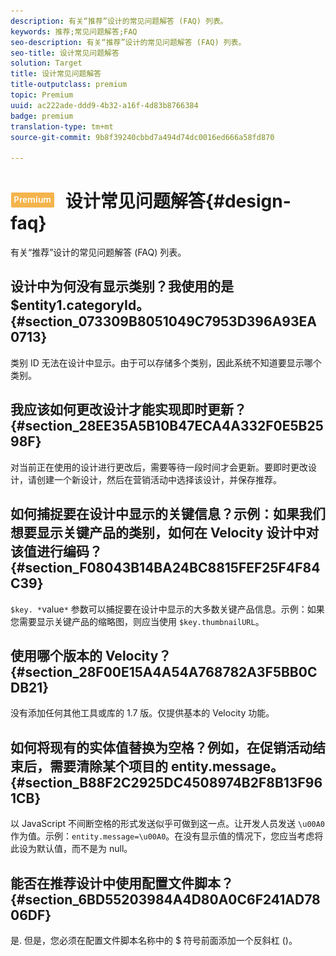 ```yaml
---
description: 有关“推荐”设计的常见问题解答 (FAQ) 列表。
keywords: 推荐;常见问题解答;FAQ
seo-description: 有关“推荐”设计的常见问题解答 (FAQ) 列表。
seo-title: 设计常见问题解答
solution: Target
title: 设计常见问题解答
title-outputclass: premium
topic: Premium
uuid: ac222ade-ddd9-4b32-a16f-4d83b8766384
badge: premium
translation-type: tm+mt
source-git-commit: 9b8f39240cbbd7a494d74dc0016ed666a58fd870

---
```



# ![PREMIUM](/help/assets/premium.png) 设计常见问题解答{#design-faq}

有关“推荐”设计的常见问题解答 (FAQ) 列表。

## 设计中为何没有显示类别？我使用的是 $entity1.categoryId。{#section_073309B8051049C7953D396A93EA0713}

类别 ID 无法在设计中显示。由于可以存储多个类别，因此系统不知道要显示哪个类别。

## 我应该如何更改设计才能实现即时更新？ {#section_28EE35A5B10B47ECA4A332F0E5B2598F}

对当前正在使用的设计进行更改后，需要等待一段时间才会更新。要即时更改设计，请创建一个新设计，然后在营销活动中选择该设计，并保存推荐。

## 如何捕捉要在设计中显示的关键信息？示例：如果我们想要显示关键产品的类别，如何在 Velocity 设计中对该值进行编码？ {#section_F08043B14BA24BC8815FEF25F4F84C39}

`$key. *`value`*` 参数可以捕捉要在设计中显示的大多数关键产品信息。示例：如果您需要显示关键产品的缩略图，则应当使用 `$key.thumbnailURL`。

## 使用哪个版本的 Velocity？{#section_28F00E15A4A54A768782A3F5BB0CDB21}

没有添加任何其他工具或库的 1.7 版。仅提供基本的 Velocity 功能。

## 如何将现有的实体值替换为空格？例如，在促销活动结束后，需要清除某个项目的 entity.message。{#section_B88F2C2925DC4508974B2F8B13F961CB}

以 JavaScript 不间断空格的形式发送似乎可做到这一点。让开发人员发送 `\u00A0` 作为值。示例：`entity.message=\u00A0`。在没有显示值的情况下，您应当考虑将此设为默认值，而不是为 null。

## 能否在推荐设计中使用配置文件脚本？{#section_6BD55203984A4D80A0C6F241AD7806DF}

是. 但是，您必须在配置文件脚本名称中的 $ 符号前面添加一个反斜杠 (\)。
